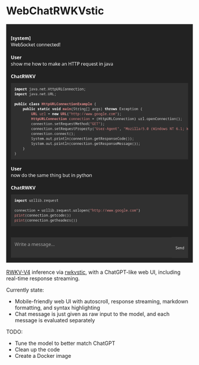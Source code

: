 # WebChatRWKVstic

![screenshot](https://raw.githubusercontent.com/hizkifw/WebChatRWKVstic/main/.github/images/screenshot.png)

[RWKV-V4](https://github.com/BlinkDL/RWKV-LM) inference via
[rwkvstic](https://github.com/harrisonvanderbyl/rwkvstic), with a ChatGPT-like
web UI, including real-time response streaming.

Currently state:

- Mobile-friendly web UI with autoscroll, response streaming, markdown
  formatting, and syntax highlighting
- Chat message is just given as raw input to the model, and each message is
  evaluated separately

TODO:

- Tune the model to better match ChatGPT
- Clean up the code
- Create a Docker image
